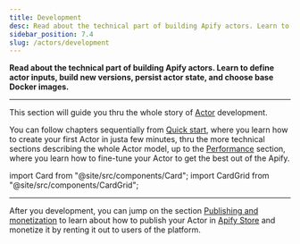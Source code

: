 ```yaml
---
title: Development
desc: Read about the technical part of building Apify actors. Learn to define actor inputs, build new versions, persist actor state, and choose base Docker images.
sidebar_position: 7.4
slug: /actors/development
---
```


**Read about the technical part of building Apify actors. Learn to define actor inputs, build new versions, persist actor state, and choose base Docker images.**

---

This section will guide you thru the whole story of [Actor](../index.mdx) development.

You can follow chapters sequentially from [Quick start](./quick_start/index.mdx), where you learn how to create your first Actor in justa  few minutes, thru the more technical sections describing the whole Actor model, up to the [Performance](./performance.md) section, where you learn how to fine-tune your Actor to get the best out of the Apify.

import Card from "@site/src/components/Card";
import CardGrid from "@site/src/components/CardGrid";

<CardGrid>
    <Card
        title="Quick start"
        to="/platform/actors/development/quick-start"
        desc="Create you first actor using Apify Console IDE or locally."
    />
    <Card
        title="Actor definition"
        to="/platform/actors/development/actor-definition"
        desc="Learn how to turn your arbitrary code into an actor simply by adding an Actor definition directory."
    />
    <Card
        title="Deployment"
        to="/platform/actors/development/deployment"
        desc="Learn how to deploy you Actor to Apify platform and build them."
    />
    <Card
        title="Builds and runs"
        to="/platform/actors/development/builds and runs"
        desc="Learn about Actor builds and runs, their lifecycle, versioning, and other properties."
    />
    <Card
        title="Performance"
        to="/platform/actors/development/Performance"
        desc="Learn how to get the most of the value our of your Actors, minimize costs and maximuze results."
    />
</CardGrid>

---

After you development, you can jump on the section [Publishing and monetization](../publishing/index.mdx) to learn about how to publish your Actor in [Apify Store](https://apify.com/store) and monetize it by renting it out to users of the platform.
